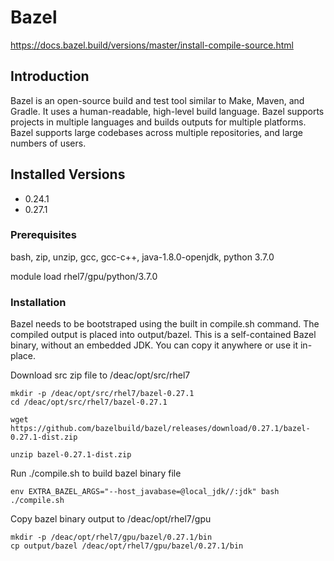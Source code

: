 # Bazel

https://docs.bazel.build/versions/master/install-compile-source.html

## Introduction

Bazel is an open-source build and test tool similar to Make, Maven, and Gradle. 
It uses a human-readable, high-level build language. Bazel supports projects in 
multiple languages and builds outputs for multiple platforms. Bazel supports 
large codebases across multiple repositories, and large numbers of users.

## Installed Versions

 - 0.24.1
 - 0.27.1

### Prerequisites

bash, zip, unzip, gcc, gcc-c++, java-1.8.0-openjdk, python 3.7.0

module load rhel7/gpu/python/3.7.0

### Installation

Bazel needs to be bootstraped using the built in compile.sh command. The compiled 
output is placed into output/bazel. This is a self-contained Bazel binary, without 
an embedded JDK. You can copy it anywhere or use it in-place.

Download src zip file to /deac/opt/src/rhel7
```
mkdir -p /deac/opt/src/rhel7/bazel-0.27.1
cd /deac/opt/src/rhel7/bazel-0.27.1

wget https://github.com/bazelbuild/bazel/releases/download/0.27.1/bazel-0.27.1-dist.zip

unzip bazel-0.27.1-dist.zip
```

Run ./compile.sh to build bazel binary file

```
env EXTRA_BAZEL_ARGS="--host_javabase=@local_jdk//:jdk" bash ./compile.sh
```

Copy bazel binary output to /deac/opt/rhel7/gpu

```
mkdir -p /deac/opt/rhel7/gpu/bazel/0.27.1/bin
cp output/bazel /deac/opt/rhel7/gpu/bazel/0.27.1/bin
```
